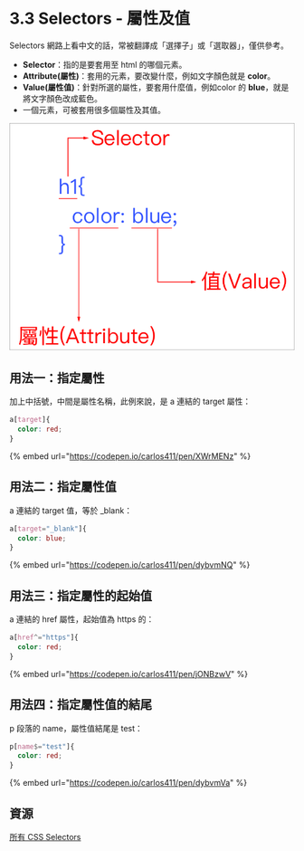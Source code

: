 # 3.3 Selectors - 屬性及值

Selectors 網路上看中文的話，常被翻譯成「選擇子」或「選取器」，僅供參考。

* **Selector**：指的是要套用至 html 的哪個元素。
* **Attribute(屬性)**：套用的元素，要改變什麼，例如文字顏色就是 **color**。
* **Value(屬性值)**：針對所選的屬性，要套用什麼值，例如color 的 **blue**，就是將文字顏色改成藍色。
* 一個元素，可被套用很多個屬性及其值。

![](../.gitbook/assets/selectors-he-shu-xing-ji-zhi-.png)

## 用法一：指定屬性

加上中括號，中間是屬性名稱，此例來說，是 a 連結的 target 屬性：

```css
a[target]{
  color: red;
}
```

{% embed url="https://codepen.io/carlos411/pen/XWrMENz" %}

## 用法二：指定屬性值

a 連結的 target 值，等於 \_blank：

```css
a[target="_blank"]{
  color: blue;
}
```

{% embed url="https://codepen.io/carlos411/pen/dybvmNQ" %}

## 用法三：指定屬性的起始值

a 連結的 href 屬性，起始值為 https 的：

```css
a[href^="https"]{
  color: red;
}
```

{% embed url="https://codepen.io/carlos411/pen/jONBzwV" %}

## 用法四：指定屬性值的結尾

p 段落的 name，屬性值結尾是 test：

```css
p[name$="test"]{
  color: red;
}
```

{% embed url="https://codepen.io/carlos411/pen/dybvmVa" %}

## 資源

[所有 CSS Selectors](https://www.w3schools.com/cssref/css\_selectors.asp)

